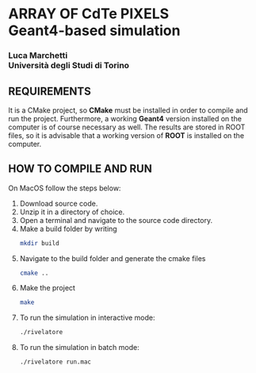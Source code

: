 # ARRAY OF CdTe PIXELS <br/> Geant4-based simulation
### Luca Marchetti <br/>  Università degli Studi di Torino

## REQUIREMENTS
It is a CMake project, so **CMake** must be installed in order to compile and run the project. 
Furthermore, a working **Geant4** version installed on the computer is of course necessary as well. 
The results are stored in ROOT files, so it is advisable that a working version of **ROOT** is 
installed on the computer.

## HOW TO COMPILE AND RUN 
On MacOS follow the steps below:
1. Download source code.
2. Unzip it in a directory of choice.
3. Open a terminal and navigate to the source code directory.
4. Make a build folder by writing
   ~~~bash
   mkdir build
   ~~~
5. Navigate to the build folder and generate the cmake files
   ~~~bash
   cmake ..
   ~~~
6. Make the project 
   ~~~bash
   make
   ~~~
7. To run the simulation in interactive mode:
   ~~~bash
   ./rivelatore 
   ~~~
8. To run the simulation in batch mode:
   ~~~bash
   ./rivelatore run.mac
   ~~~
   
